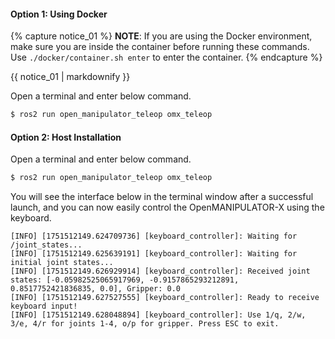 #### Option 1: Using Docker

{% capture notice_01 %}
**NOTE**: 
If you are using the Docker environment, make sure you are inside the container before running these commands. Use `./docker/container.sh enter` to enter the container.
{% endcapture %}
<div class="notice--info">{{ notice_01 | markdownify }}</div>

Open a terminal and enter below command.  
```bash
$ ros2 run open_manipulator_teleop omx_teleop
```

#### Option 2: Host Installation

Open a terminal and enter below command.  
```bash
$ ros2 run open_manipulator_teleop omx_teleop
```

You will see the interface below in the terminal window after a successful launch, and you can now easily control the OpenMANIPULATOR-X using the keyboard.

```
[INFO] [1751512149.624709736] [keyboard_controller]: Waiting for /joint_states...
[INFO] [1751512149.625639191] [keyboard_controller]: Waiting for initial joint states...
[INFO] [1751512149.626929914] [keyboard_controller]: Received joint states: [-0.05982525065917969, -0.9157865293212891, 0.8517752421836835, 0.0], Gripper: 0.0
[INFO] [1751512149.627527555] [keyboard_controller]: Ready to receive keyboard input!
[INFO] [1751512149.628048894] [keyboard_controller]: Use 1/q, 2/w, 3/e, 4/r for joints 1-4, o/p for gripper. Press ESC to exit.
``` 